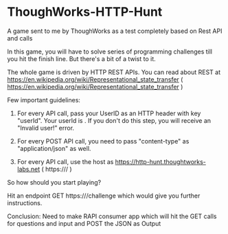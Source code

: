 # ThoughWorks-HTTP-Hunt

A game sent to me by ThoughWorks as a test completely based on Rest API and calls

In this game, you will have to solve series of programming challenges till you hit the finish line. But there's a bit of a twist to it.

The whole game is driven by HTTP REST APIs. You can read about REST at https://en.wikipedia.org/wiki/Representational_state_transfer ( https://en.wikipedia.org/wiki/Representational_state_transfer )

Few important guidelines:

1. For every API call, pass your UserID as an HTTP header with key "userId". Your userId is <xyz123>. If you don't do this step, you will receive an "Invalid user!” error.

2. For every POST API call, you need to pass "content-type" as "application/json" as well.

3. For every API call, use the host as https://http-hunt.thoughtworks-labs.net ( https://<host-link>/ )

 

So how should you start playing?

Hit an endpoint GET https://<host-link>/challenge which would give you further instructions.

Conclusion: Need to make RAPI consumer app which will hit the GET calls for questions and input and POST the JSON as Output
